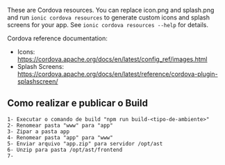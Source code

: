 These are Cordova resources. You can replace icon.png and splash.png and run
`ionic cordova resources` to generate custom icons and splash screens for your
app. See `ionic cordova resources --help` for details.

Cordova reference documentation:

- Icons: https://cordova.apache.org/docs/en/latest/config_ref/images.html
- Splash Screens: https://cordova.apache.org/docs/en/latest/reference/cordova-plugin-splashscreen/

## Como realizar e publicar o Build
    1- Executar o comando de build "npm run build-<tipo-de-ambiente>"
    2- Renomear pasta "www" para "app"
    3- Zipar a pasta app
    4- Renomear pasta "app" para "www"
    5- Enviar arquivo "app.zip" para servidor /opt/ast
    6- Unzip para pasta /opt/ast/frontend
    7- 
